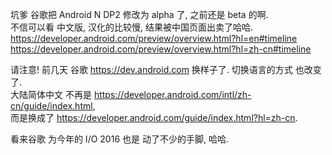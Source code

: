 坑爹 谷歌把 Android N DP2 修改为 alpha 了, 之前还是 beta 的啊.  
不信可以看 中文版, 汉化的比较慢, 结果被中国页面出卖了哈哈.  
https://developer.android.com/preview/overview.html?hl=en#timeline  
https://developer.android.com/preview/overview.html?hl=zh-cn#timeline  


请注意! 前几天 谷歌 https://dev.android.com 换样子了. 切换语言的方式 也改变了.  
大陆简体中文 不再是 https://developer.android.com/intl/zh-cn/guide/index.html,  
而是换成了 https://developer.android.com/guide/index.html?hl=zh-cn.  

看来谷歌 为今年的 I/O 2016 也是 动了不少的手脚, 哈哈.
